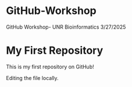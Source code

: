 # GitHub-Workshop
GitHub Workshop- UNR Bioinformatics 3/27/2025
# My First Repository

This is my first repository on GitHub!

Editing the file locally.
